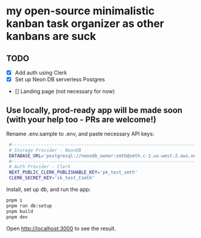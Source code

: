 # my open-source minimalistic kanban task organizer as other kanbans are suck

## TODO

- [x] Add auth using Clerk
- [x] Set up Neon DB serverless Postgres
- [] Landing page (not necessary for now)

## Use locally, prod-ready app will be made soon (with your help too - PRs are welcome!)

Rename .env.sample to .env, and paste necessary API keys:
   ```bash
    #------------------------------------------------------------------------------
    # Storage Provider - NeonDB
    DATABASE_URL='postgresql://neondb_owner:smth@smth.c-2.us-west-2.aws.neon.tech/neondb?sslmode=require&channel_binding=require'
    #------------------------------------------------------------------------------
    # Auth Provider - Clerk
    NEXT_PUBLIC_CLERK_PUBLISHABLE_KEY='pk_test_smth'
    CLERK_SECRET_KEY='sk_test_Csmth'
   ```
Install, set up db, and run the app:   
```bash
pnpm i
pnpm run db:setup
pnpm build
pnpm dev
```

Open [http://localhost:3000](http://localhost:3000) to see the result.
